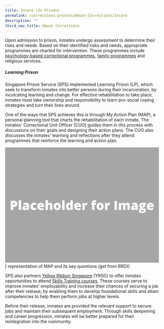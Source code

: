 ```yaml
---
title: Incare (In Prison)
permalink: /corrections-process/About-Corrections/Incare
description: ""
third_nav_title: About Corrections
---
```

Upon admission to prison, inmates undergo assessment to determine their risks and needs. Based on their identified risks and needs, appropriate programmes are charted for intervention. These programmes include [psychology-based correctional programmes](/corrections-process/programmes/psychology-programmes), [family programmes](/corrections-process/programmes/family-programmes) and religious services.

##### Learning Prison
Singapore Prison Service (SPS) implemented Learning Prison (LP), which seek to transform inmates into better persons during their incarceration, by inculcating learning and change. For effective rehabilitation to take place, inmates must take ownership and responsibility to learn pro-social coping strategies and turn their lives around. 

One of the ways that SPS achieves this is through My Action Plan (MAP), a personal planning tool that charts the rehabilitation of each inmate. The inmates' Correctional Unit Officer (CUO) guides them in this process with discussions on their goals and designing their action plans. The CUO also discusses the inmates' learning and reflections after they attend programmes that reinforce the learning and action plan.  

![](/images/Placeholder%20for%20Image.png)
[ representation of MAP and its key questions (get from RRD)]

SPS also partners [Yellow Ribbon Singapore](https://www.yellowribbon.gov.sg/) (YRSG) to offer inmates opportunities to attend [Skills Training courses](/corrections-process/programmes/vocational-skills-training). These courses serve to improve inmates’ employability and increase their chances of securing a job after their release, by enabling them to develop foundational skills and attain competencies to help them perform jobs at higher levels.

Before their release, inmates are provided the relevant support to secure jobs and maintain their subsequent employment. Through skills deepening and career progression, inmates will be better prepared for their reintegration into the community.